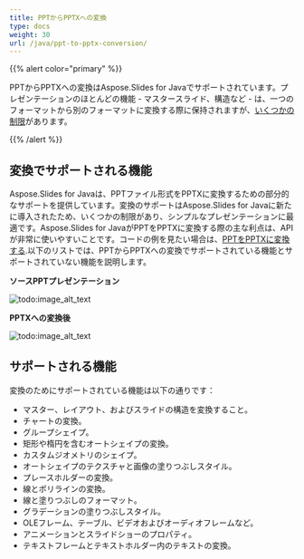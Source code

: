 ```yaml
---
title: PPTからPPTXへの変換
type: docs
weight: 30
url: /java/ppt-to-pptx-conversion/
---
```


{{% alert color="primary" %}} 

PPTからPPTXへの変換はAspose.Slides for Javaでサポートされています。プレゼンテーションのほとんどの機能 - マスタースライド、構造など - は、一つのフォーマットから別のフォーマットに変換する際に保持されますが、[いくつかの制限](/slides/java/ppt-to-pptx-conversion/)があります。

{{% /alert %}} 
## **変換でサポートされる機能**
Aspose.Slides for Javaは、PPTファイル形式をPPTXに変換するための部分的なサポートを提供しています。変換のサポートはAspose.Slides for Javaに新たに導入されたため、いくつかの制限があり、シンプルなプレゼンテーションに最適です。Aspose.Slides for JavaがPPTをPPTXに変換する際の主な利点は、APIが非常に使いやすいことです。コードの例を見たい場合は、[PPTをPPTXに変換する]().以下のリストでは、PPTからPPTXへの変換でサポートされている機能とサポートされていない機能を説明します。

**ソースPPTプレゼンテーション**

![todo:image_alt_text](ppt-to-pptx-conversion_1.png)

**PPTXへの変換後**

![todo:image_alt_text](ppt-to-pptx-conversion_2.png)

## **サポートされる機能**
変換のためにサポートされている機能は以下の通りです：

- マスター、レイアウト、およびスライドの構造を変換すること。
- チャートの変換。
- グループシェイプ。
- 矩形や楕円を含むオートシェイプの変換。
- カスタムジオメトリのシェイプ。
- オートシェイプのテクスチャと画像の塗りつぶしスタイル。
- プレースホルダーの変換。
- 線とポリラインの変換。
- 線と塗りつぶしのフォーマット。
- グラデーションの塗りつぶしスタイル。
- OLEフレーム、テーブル、ビデオおよびオーディオフレームなど。
- アニメーションとスライドショーのプロパティ。
- テキストフレームとテキストホルダー内のテキストの変換。